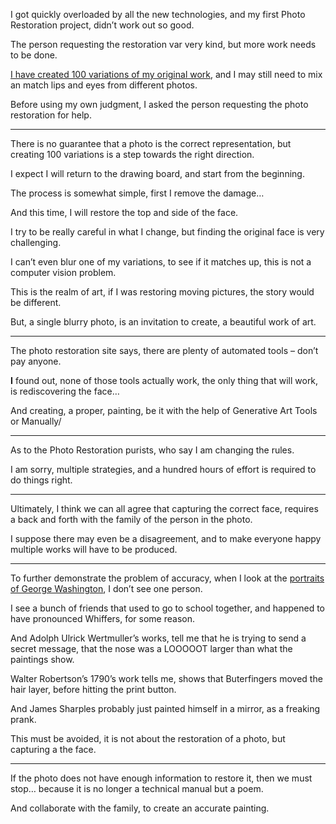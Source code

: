 I got quickly overloaded by all the new technologies,
and my first Photo Restoration project, didn’t work out so good.

The person requesting the restoration var very kind,
but more work needs to be done.

[I have created 100 variations of my original work][0],
and I may still need to mix an match lips and eyes from different photos.

Before using my own judgment,
I asked the person requesting the photo restoration for help.

---

There is no guarantee that a photo is the correct representation,
but creating 100 variations is a step towards the right direction.

I expect I will return to the drawing board,
and start from the beginning.

The process is somewhat simple,
first I remove the damage…

And this time,
I will restore the top and side of the face.

I try to be really careful in what I change,
but finding the original face is very challenging.

I can’t even blur one of my variations,
to see if it matches up, this is not a computer vision problem.

This is the realm of art,
if I was restoring moving pictures, the story would be different.

But, a single blurry photo,
is an invitation to create, a beautiful work of art.

---

The photo restoration site says,
there are plenty of automated tools – don’t pay anyone.

__I__ found out, none of those tools actually work,
the only thing that will work, is rediscovering the face…

And creating, a proper,
painting, be it with the help of Generative Art Tools or Manually/

---

As to the Photo Restoration purists,
who say I am changing the rules.

I am sorry, multiple strategies,
and a hundred hours of effort is required to do things right.

---

Ultimately, I think we can all agree that capturing the correct face,
requires a back and forth with the family of the person in the photo.

I suppose there may even be a disagreement,
and to make everyone happy multiple works will have to be produced.

---

To further demonstrate the problem of accuracy,
when I look at the [portraits of George Washington][1], I don’t see one person.

I see a bunch of friends that used to go to school together,
and happened to have pronounced Whiffers, for some reason.

And Adolph Ulrick Wertmuller’s works, tell me that he is trying to send a secret message,
that the nose was a LOOOOOT larger than what the paintings show.

Walter Robertson’s 1790’s work tells me,
shows that Buterfingers moved the hair layer, before hitting the print button.

And James Sharples probably just painted himself in a mirror,
as a freaking prank.

This must be avoided,
it is not about the restoration of a photo, but capturing a the face.

---

If the photo does not have enough information to restore it,
then we must stop…  because it is no longer a technical manual but a poem.

And collaborate with the family,
to create an accurate painting.

[0]: https://www.reddit.com/r/estoration/comments/109y6mo/can_someone_please_help_me_restore_and_maybe_fix/j5hj99s/?context=3
[1]: https://www.mountvernon.org/george-washington/artwork/life-portraits-of-george-washington/
